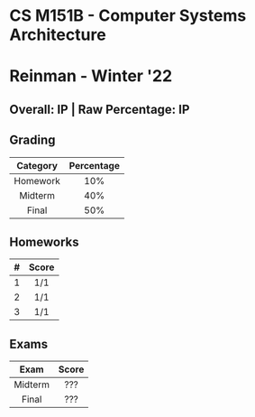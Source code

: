# CS M151B - Computer Systems Architecture

# Reinman - Winter '22

## Overall: IP | Raw Percentage: IP

## Grading

| Category | Percentage |
| :------: | :--------: |
| Homework |    10%     |
| Midterm  |    40%     |
|  Final   |    50%     |

## Homeworks

|  #   | Score |
| :--: | :---: |
|  1   |  1/1  |
|  2   |  1/1  |
|  3   |  1/1  |

## Exams

|  Exam   | Score |
| :-----: | :---: |
| Midterm |  ???  |
|  Final  |  ???  |

